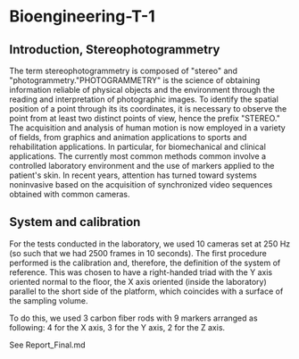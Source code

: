 # Bioengineering-T-1

## Introduction, Stereophotogrammetry

The term stereophotogrammetry is composed of "stereo" and "photogrammetry."PHOTOGRAMMETRY" is the science of obtaining information reliable of physical objects and the environment through the reading and interpretation of photographic images. To identify the spatial position of a point through its its coordinates, it is necessary to observe the point from at least two distinct points of view, hence the prefix "STEREO." The acquisition and analysis of human motion is now employed in a variety of fields, from graphics and animation applications to sports and rehabilitation applications.  In particular, for biomechanical and clinical applications. The currently most common methods common involve a controlled laboratory environment and the use of markers applied to the patient's skin. In recent years, attention has turned toward systems noninvasive based on the acquisition of synchronized video sequences obtained with common cameras.

## System and calibration

For the tests conducted in the laboratory, we used 10 cameras set at 250 Hz (so such that we had 2500 frames in 10 seconds). The first procedure performed is the calibration and, therefore, the definition of the system of reference. This was chosen to have a right-handed triad with the Y axis oriented normal to the floor, the X axis oriented (inside the laboratory) parallel to the short side of the platform, which coincides with a surface of the sampling volume.

To do this, we used 3 carbon fiber rods with 9 markers arranged as following: 4 for the X axis, 3 for the Y axis, 2 for the Z axis.


See Report_Final.md



